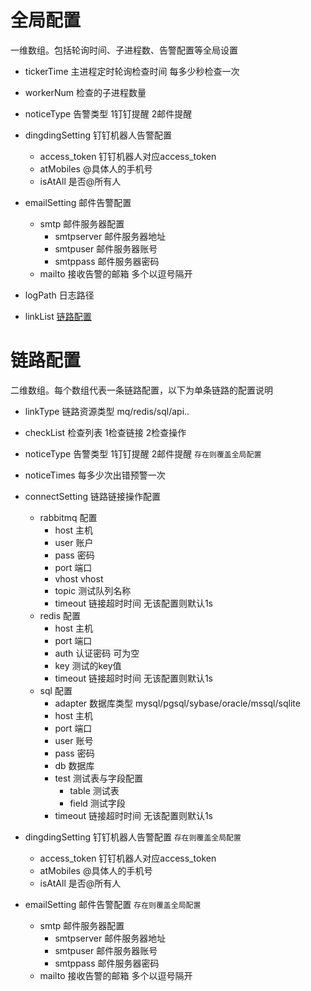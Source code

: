# 全局配置

一维数组。包括轮询时间、子进程数、告警配置等全局设置

* tickerTime 主进程定时轮询检查时间 每多少秒检查一次
* workerNum  检查的子进程数量
* noticeType 告警类型 1钉钉提醒 2邮件提醒
* dingdingSetting   钉钉机器人告警配置
    + access_token 钉钉机器人对应access_token
    + atMobiles @具体人的手机号
    + isAtAll 是否@所有人 

* emailSetting 邮件告警配置
    * smtp 邮件服务器配置
        + smtpserver 邮件服务器地址
        + smtpuser 邮件服务器账号
        + smtppass 邮件服务器密码
    * mailto 接收告警的邮箱 多个以逗号隔开
* logPath 日志路径
* linkList [链路配置](https://github.com/kbigbus/swoole-link-monitor/blob/master/docs/config.md#%E9%93%BE%E8%B7%AF%E9%85%8D%E7%BD%AE)



# 链路配置

二维数组。每个数组代表一条链路配置，以下为单条链路的配置说明

* linkType 链路资源类型 mq/redis/sql/api..
* checkList 检查列表  1检查链接  2检查操作
* noticeType 告警类型 1钉钉提醒 2邮件提醒  `存在则覆盖全局配置`
* noticeTimes 每多少次出错预警一次
* connectSetting 链路链接操作配置
    * rabbitmq 配置
        + host 主机
        + user 账户
        + pass 密码
        + port 端口
        + vhost vhost
        + topic 测试队列名称
        + timeout 链接超时时间 无该配置则默认1s
    * redis 配置
        + host 主机
        + port 端口
        + auth 认证密码 可为空
        + key 测试的key值
        + timeout 链接超时时间 无该配置则默认1s
    * sql 配置
        + adapter 数据库类型  mysql/pgsql/sybase/oracle/mssql/sqlite
        + host 主机
        + port 端口
        + user 账号
        + pass 密码
        + db 数据库
        + test 测试表与字段配置
            + table 测试表
            + field 测试字段
        + timeout 链接超时时间 无该配置则默认1s

* dingdingSetting   钉钉机器人告警配置  `存在则覆盖全局配置`
    * access_token 钉钉机器人对应access_token
    * atMobiles @具体人的手机号
    * isAtAll 是否@所有人 

* emailSetting 邮件告警配置 `存在则覆盖全局配置`
    * smtp 邮件服务器配置
        + smtpserver 邮件服务器地址
        + smtpuser 邮件服务器账号
        + smtppass 邮件服务器密码
	* mailto 接收告警的邮箱 多个以逗号隔开 


